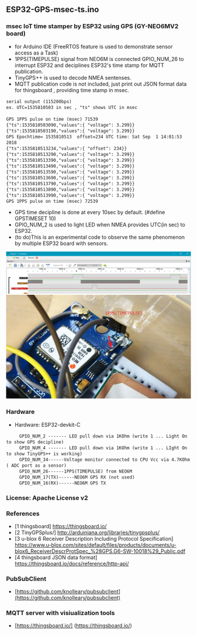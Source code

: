 ## ESP32-GPS-msec-ts.ino 

### msec IoT time stamper by ESP32 using GPS (GY-NEO6MV2 board)
- for Arduino IDE (FreeRTOS feature is used to demonstrate sensor access as a Task)
- 1PPS(TIMEPULSE) signal from NEO6M is connected GPIO_NUM_26 to interrupt ESP32 and deciplines ESP32's time stamp for MQTT publication.
- TinyGPS++ is used to decode NMEA sentenses.
- MQTT publication code is not included, just print out JSON format data for thingsboard , 
providing time stamp in msec.
```
serial output (115200bps)
ex. UTC=1535810503 in sec , "ts" shows UTC in msec

GPS 1PPS pulse on time (msec) 71539
{"ts":1535810503090,"values":{ "voltage": 3.299}}
{"ts":1535810503190,"values":{ "voltage": 3.299}}
GPS Epochtime= 1535810513  offset=234 UTC time: Sat Sep  1 14:01:53 2018
{"ts":1535810513234,"values":{ "offset": 234}}
{"ts":1535810513290,"values":{ "voltage": 3.299}}
{"ts":1535810513390,"values":{ "voltage": 3.299}}
{"ts":1535810513490,"values":{ "voltage": 3.299}}
{"ts":1535810513590,"values":{ "voltage": 3.299}}
{"ts":1535810513690,"values":{ "voltage": 3.299}}
{"ts":1535810513790,"values":{ "voltage": 3.299}}
{"ts":1535810513890,"values":{ "voltage": 3.299}}
{"ts":1535810513990,"values":{ "voltage": 3.299}}
GPS 1PPS pulse on time (msec) 72539
```
- GPS time decipline is done at every 10sec by default.
  (#define GPSTIMESET 10)
- GPIO_NUM_2 is used to light LED when NMEA provides UTC(in sec) to ESP32.
- (to do)This is an experimental code to observe the same phenomenon by multiple ESP32 board with sensors.  

![Time chart](https://github.com/coniferconifer/ESP32-GPS-msec-ts/blob/master/timechart.png)
![1PPS signal wire jumper](https://github.com/coniferconifer/ESP32-GPS-msec-ts/blob/master/NEO6MPPS.jpg)
### Hardware
- Hardware: ESP32-devkit-C
```
     GPIO_NUM_2 ------- LED pull down via 1KOhm (write 1 ... Light On to show GPS decipline) 
     GPIO_NUM_4 ------- LED pull down via 1KOhm (write 1 ... LIght On to show TinyGPS++ is working) 
     GPIO_NUM_34------Voltage monitor connected to CPU Vcc via 4.7KOhm ( ADC port as a sensor)
     GPIO_NUM_26------1PPS(TIMEPULSE) from NEO6M
     GPIO_NUM_17(TX)------NEO6M GPS RX (not used)
     GPIO_NUM_16(RX)------NEO6M GPS TX
```
### License: Apache License v2

### References
- [1 thingsboard] https://thingsboard.io/
- [2 TinyGPSplus/] http://arduiniana.org/libraries/tinygpsplus/
- [3 u-blox 6 Receiver Description Including Protocol Specification] https://www.u-blox.com/sites/default/files/products/documents/u-blox6_ReceiverDescrProtSpec_%28GPS.G6-SW-10018%29_Public.pdf
- [4 thingsboard JSON data format] https://thingsboard.io/docs/reference/http-api/

### PubSubClient
- [https://github.com/knolleary/pubsubclient](https://github.com/knolleary/pubsubclient)

### MQTT server with visiualization tools 
- [https://thingsboard.io/] (https://thingsboard.io/)

